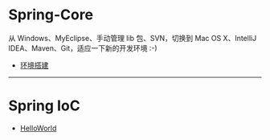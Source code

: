 # Spring-Core

从 Windows、MyEclipse、手动管理 lib 包、SVN，切换到 Mac OS X、IntelliJ IDEA、Maven、Git，适应一下新的开发环境 :-)

- [环境搭建](https://github.com/Yixiaohan/Spring-Core/blob/master/01_%E7%8E%AF%E5%A2%83%E6%90%AD%E5%BB%BA.md)

------
# Spring IoC
- [HelloWorld](https://github.com/Yixiaohan/Spring-Core/blob/master/02_HelloWorld.md)


